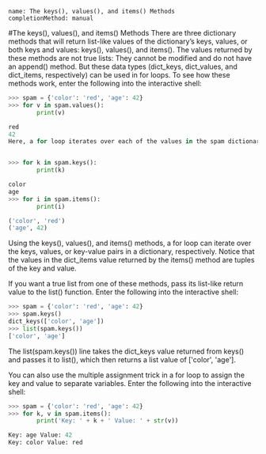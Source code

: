 ```ngMeta
name: The keys(), values(), and items() Methods
completionMethod: manual
```
#The keys(), values(), and items() Methods
There are three dictionary methods that will return list-like values of the dictionary’s keys, values, or both keys and values: keys(), values(), and items(). The values returned by these methods are not true lists: They cannot be modified and do not have an append() method. But these data types (dict_keys, dict_values, and dict_items, respectively) can be used in for loops. To see how these methods work, enter the following into the interactive shell:

```python
>>> spam = {'color': 'red', 'age': 42}
>>> for v in spam.values():
        print(v)

red
42
Here, a for loop iterates over each of the values in the spam dictionary. A for loop can also iterate over the keys or both keys and values:


>>> for k in spam.keys():
        print(k)

color
age
>>> for i in spam.items():
        print(i)

('color', 'red')
('age', 42)
```
Using the keys(), values(), and items() methods, a for loop can iterate over the keys, values, or key-value pairs in a dictionary, respectively. Notice that the values in the dict_items value returned by the items() method are tuples of the key and value.

If you want a true list from one of these methods, pass its list-like return value to the list() function. Enter the following into the interactive shell:

```python
>>> spam = {'color': 'red', 'age': 42}
>>> spam.keys()
dict_keys(['color', 'age'])
>>> list(spam.keys())
['color', 'age']
```
The list(spam.keys()) line takes the dict_keys value returned from keys() and passes it to list(), which then returns a list value of ['color', 'age'].

You can also use the multiple assignment trick in a for loop to assign the key and value to separate variables. Enter the following into the interactive shell:

```python
>>> spam = {'color': 'red', 'age': 42}
>>> for k, v in spam.items():
        print('Key: ' + k + ' Value: ' + str(v))

Key: age Value: 42
Key: color Value: red
```